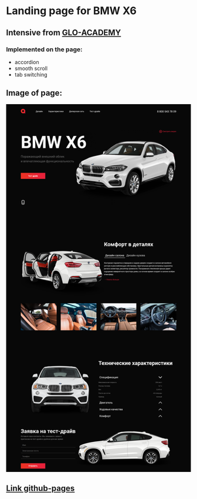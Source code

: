 # Landing page for BMW X6
## Intensive from [GLO-ACADEMY](https://glo-academy.org)

### Implemented on the page:
+ accordion
+ smooth scroll
+ tab switching

## Image of page:
![promo-x6](/img/promo-x6.png)

## [Link github-pages](https://dimastus.github.io/glo-academy_promo-bmw-x6/)
